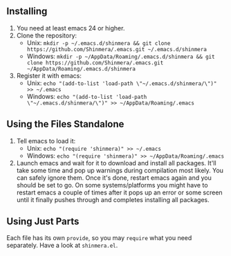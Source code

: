 Installing
----------
1. You need at least emacs 24 or higher.
2. Clone the repository:
   * Unix: `mkdir -p ~/.emacs.d/shinmera && git clone https://github.com/Shinmera/.emacs.git ~/.emacs.d/shinmera`
   * Windows: `mkdir -p ~/AppData/Roaming/.emacs.d/shinmera && git clone https://github.com/Shinmera/.emacs.git ~/AppData/Roaming/.emacs.d/shinmera`
3. Register it with emacs:
   * Unix: `echo "(add-to-list 'load-path \"~/.emacs.d/shinmera/\")" >> ~/.emacs`
   * Windows: `echo "(add-to-list 'load-path \"~/.emacs.d/shinmera/\")" >> ~/AppData/Roaming/.emacs`

Using the Files Standalone
--------------------------
1. Tell emacs to load it:
   * Unix: `echo "(require 'shinmera)" >> ~/.emacs`
   * Windows: `echo "(require 'shinmera)" >> ~/AppData/Roaming/.emacs`
2. Launch emacs and wait for it to download and install all packages. It'll take some time and pop up warnings during compilation most likely. You can safely ignore them. Once it's done, restart emacs again and you should be set to go. On some systems/platforms you might have to restart emacs a couple of times after it pops up an error or some screen until it finally pushes through and completes installing all packages.

Using Just Parts
----------------
Each file has its own `provide`, so you may `require` what you need separately. Have a look at `shinmera.el`.
